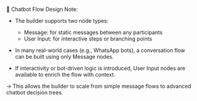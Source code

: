 💬 Chatbot Flow Design Note:

- The builder supports two node types:
  - Message: for static messages between any participants
  - User Input: for interactive steps or branching points

- In many real-world cases (e.g., WhatsApp bots), a conversation flow can be built using only Message nodes.

- If interactivity or bot-driven logic is introduced, User Input nodes are available to enrich the flow with context.

→ This allows the builder to scale from simple message flows to advanced chatbot decision trees.
